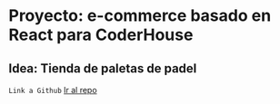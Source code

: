 # Proyecto: e-commerce basado en React para CoderHouse
## Idea: Tienda de paletas de padel 

```Link a Github```
[Ir al repo](https://github.com/Gasparviola/React)





